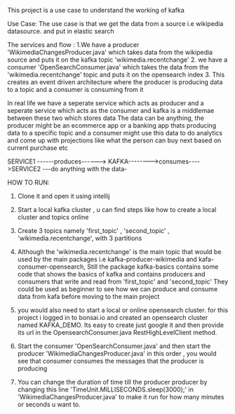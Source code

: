 This project is a use case to understand the working of kafka

Use Case: The use case is that we get the data from a source i.e wikipedia datasource. and put in elastic search

The services and flow : 
1.We have a producer 'WikimediaChangesProducer.java' which takes data from the wikipedia source and puts it on the kafka topic 'wikimedia.recentchange'
2. we have a consumer 'OpenSearchConsumer.java' which takes the data from the 'wikimedia.recentchange' topic and puts it on the opensearch index
3. This creates an event driven architecture where the producer is producing data to a topic and a consumer is consuming from it

In real life we have a seperate service which acts as producer and a seperate service which acts as the consumer and kafka is a middlemae between these two which stores data
The data can be anything, the producer might be an ecommerce app or a banking app  thats producing data to a specific topic and a consumer might use this data to do
analytics and come up with projections like what the person can buy next based on current purchase etc


SERVICE1 ------produces------> KAFKA-------->consumes---->SERVICE2 ---do anything with the data-




HOW TO RUN:
1. Clone it and open it using intellij
2. Start a local kafka cluster , u can find steps like how to create a local cluster and topics online
3. Create 3 topics namely 'first_topic' , 'second_topic' , 'wikimedia.recentchange', with 3 partitions
4. Although the 'wikimedia.recentchange' is the main topic that would be used by the main packages i.e kafka-producer-wikimedia and kafa-consumer-opensearch,
Still the package kafka-basics contains some code that shows the basics of kafka and contains producers and consumers that write and read from 'first_topic' and 'second_topic'
They could be used as beginner to see how we can produce and consume data from kafa before moving to the main project

5. you would also need to start a local or online opensearch cluster.
for this project i logged in to bonsai.io and created an opensearch cluster named KAFKA_DEMO. Its easy to create just google it and then provide its url in the 
OpensearchConsumer.java RestHighLevelClient method.

6. Start the consumer 'OpenSearchConsumer.java' and then start the producer 'WikimediaChangesProducer.java'  in this order , 
you would see that consumer consumes the messages that the producer is producing

7. You can change the duration of time till the producer producer by changing this line 'TimeUnit.MILLISECONDS.sleep(3000);' in 'WikimediaChangesProducer.java' to make it run 
for how many minutes or seconds u want to.
